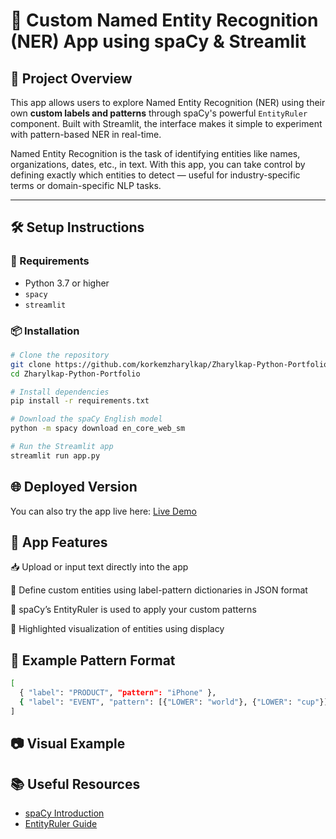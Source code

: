 # 🧠 Custom Named Entity Recognition (NER) App using spaCy & Streamlit

## 🚀 Project Overview

This app allows users to explore Named Entity Recognition (NER) using their own **custom labels and patterns** through spaCy's powerful `EntityRuler` component. Built with Streamlit, the interface makes it simple to experiment with pattern-based NER in real-time.

Named Entity Recognition is the task of identifying entities like names, organizations, dates, etc., in text. With this app, you can take control by defining exactly which entities to detect — useful for industry-specific terms or domain-specific NLP tasks.

---

## 🛠 Setup Instructions

### 🔧 Requirements

- Python 3.7 or higher
- `spacy`
- `streamlit`

### 📦 Installation

```bash
# Clone the repository
git clone https://github.com/korkemzharylkap/Zharylkap-Python-Portfolio.git
cd Zharylkap-Python-Portfolio

# Install dependencies
pip install -r requirements.txt

# Download the spaCy English model
python -m spacy download en_core_web_sm

# Run the Streamlit app
streamlit run app.py
```

## 🌐 Deployed Version
You can also try the app live here: [Live Demo](https://korkemzharylkapnerstreamslitapp.streamlit.app/)

## 🎯 App Features
📥 Upload or input text directly into the app

🧩 Define custom entities using label-pattern dictionaries in JSON format

🧠 spaCy’s EntityRuler is used to apply your custom patterns

🎨 Highlighted visualization of entities using displacy

## 📝 Example Pattern Format
```bash
[
  { "label": "PRODUCT", "pattern": "iPhone" },
  { "label": "EVENT", "pattern": [{"LOWER": "world"}, {"LOWER": "cup"}] }
]
```
## 📷 Visual Example



## 📚 Useful Resources
- [spaCy Introduction](https://spacy.io/usage/spacy-101)
- [EntityRuler Guide](https://spacy.io/api/entityruler)

